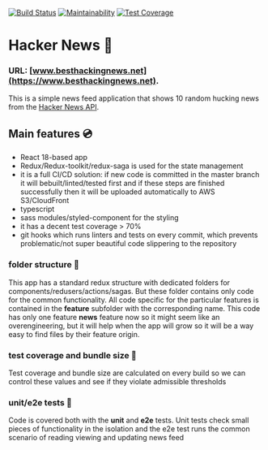 [![Build Status](https://app.travis-ci.com/auxfix/hacker_news.svg?branch=master)](https://app.travis-ci.com/auxfix/hacker_news) [![Maintainability](https://api.codeclimate.com/v1/badges/f7e260f915e6f0476fbb/maintainability)](https://codeclimate.com/github/auxfix/hacker_news/maintainability) [![Test Coverage](https://api.codeclimate.com/v1/badges/f7e260f915e6f0476fbb/test_coverage)](https://codeclimate.com/github/auxfix/hacker_news/test_coverage)

# Hacker News :floppy_disk:

### URL: [www.besthackingnews.net](https://www.besthackingnews.net).

This is a simple news feed application that shows 10 random hucking news from the [Hacker News API](https://github.com/HackerNews/API).

## Main features :cd:

- React 18-based app
- Redux/Redux-toolkit/redux-saga is used for the state management
- it is a full CI/CD solution: if new code is committed in the master branch it will bebuilt/linted/tested first and if these steps are finished successfully then it will be uploaded automatically to AWS S3/CloudFront
- typescript
- sass modules/styled-component for the styling
- it has a decent test coverage > 70%
- git hooks which runs linters and tests on every commit, which prevents problematic/not super beautiful code slippering to the repository

### folder structure :file_folder:

This app has a standard redux structure with dedicated folders for components/redusers/actions/sagas. But these folder contains only code for the common functionality. All code specific for the particular features is contained in the **feature** subfolder with the corresponding name. This code has only one feature **news** feature now so it might seem like an overengineering, but it will help when the app will grow so it will be a way easy to find files by their feature origin.

### test coverage and bundle size :microscope:

Test coverage and bundle size are calculated on every build so we can control these values and see if they violate admissible thresholds

### unit/e2e tests :test_tube:

Code is covered both with the **unit** and **e2e** tests. Unit tests check small pieces of functionality in the isolation and the e2e test runs the common scenario of reading viewing and updating news feed
